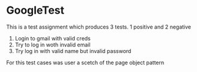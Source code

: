 # GoogleTest
This is a test assignment which produces 3 tests. 1 positive and 2 negative
1) Login to gmail with valid creds
2) Try to log in woth invalid email
3) Try log in with valid name but invalid password

For this test cases was user a scetch of the page object pattern

